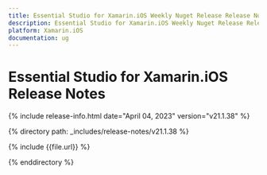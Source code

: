 ```yaml
---
title: Essential Studio for Xamarin.iOS Weekly Nuget Release Release Notes  
description: Essential Studio for Xamarin.iOS Weekly Nuget Release Release Notes  
platform: Xamarin.iOS
documentation: ug
---
```


# Essential Studio for Xamarin.iOS  Release Notes  

{% include release-info.html date="April 04, 2023"  version="v21.1.38" %} 

{% directory path: _includes/release-notes/v21.1.38 %}

{% include {{file.url}} %}

{% enddirectory %}